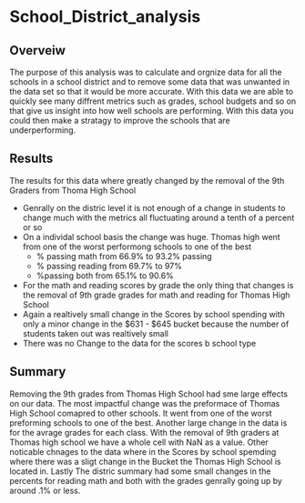 # School_District_analysis

## Overveiw
The purpose of this analysis was to calculate and orgnize data for all the schools in a school district and to remove some data that was unwanted in the data set so that it would be more accurate. With this data we are able to quickly see many diffrent metrics such as grades, school budgets and so on that give us insight into how well schools are performing. With this data you could then make a stratagy to improve the schools that are underperforming.  

## Results
The results for this data where greatly changed by the removal of the 9th Graders from Thoma High School
* Genrally on the distric level it is not enough of a change in students to change much with the metrics all fluctuating around a tenth of a percent or so
* On a individal school basis the change was huge. Thomas high went from one of the worst performong schools to one of the best
  * % passing math from 66.9% to 93.2% passing   
  * % passing reading from 69.7% to 97%
  * %passing both from 65.1% to 90.6%
 * For the math and reading scores by grade the only thing that changes is the removal of 9th grade grades for math and reading for Thomas High School
 * Again a realtively small change in the Scores by school spending with only a minor change in the $631 - $645 bucket because the number of students taken out was realtively small
 * There was no Change to the data for the scores b school type

## Summary
Removing the 9th grades from Thomas High School had sme large effects on our data. The most impactful change was the preformace of Thomas High School comapred to other schools. It went from one of the worst preforming schools to one of the best. Another large change in the data is for the avrage grades for each class. With the removal of 9th graders at Thomas high school we have a whole cell with NaN as a value. Other noticable chnages to the data where in the Scores by school spemding where there was a sligt change in the Bucket the Thomas High School is located in. Lastly The distric summary had some small changes in the percents for reading math and both with the grades genrally going up by around .1% or less.
  
